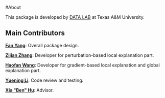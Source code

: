 #About

This package is developed by [DATA LAB](http://faculty.cs.tamu.edu/xiahu/) at Texas A&M University.

## Main Contributors

[**Fan Yang**](./):
Overall package design.

[**Zijian Zhang**](./):
Developer for perturbation-based local explanation part.

[**Haofan Wang**](./):
Developer for gradient-based local explanation and global explanation part.

[**Yuening Li**](./):
Code review and testing.

[**Xia "Ben" Hu**](./):
Advisor. 
